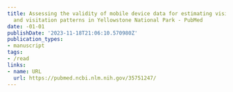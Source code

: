 ```yaml
---
title: Assessing the validity of mobile device data for estimating visitor demographics
  and visitation patterns in Yellowstone National Park - PubMed
date: -01-01
publishDate: '2023-11-18T21:06:10.570980Z'
publication_types:
- manuscript
tags:
- /read
links:
- name: URL
  url: https://pubmed.ncbi.nlm.nih.gov/35751247/
---
```


